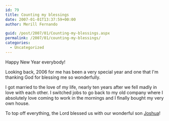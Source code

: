 ```yaml
---
id: 79
title: Counting my blessings
date: 2007-01-01T13:37:59+00:00
author: Merill Fernando

guid: /post/2007/01/Counting-my-blessings.aspx
permalink: /2007/01/counting-my-blessings/
categories:
  - Uncategorized
---
```

<p>Happy New Year everybody!
</p><p>Looking back, 2006 for me has been a very special year and one that I'm thanking God for blessing me so wonderfully.
</p><p>I got married to the love of my life, nearly ten years after we fell madly in love with each other. I switched jobs to go back to my old company where I absolutely love coming to work in the mornings and I finally bought my very own house.
</p><p>To top off everything, the Lord blessed us with our wonderful son <a href="http://www.joshuaf.net">Joshua</a>!</p>